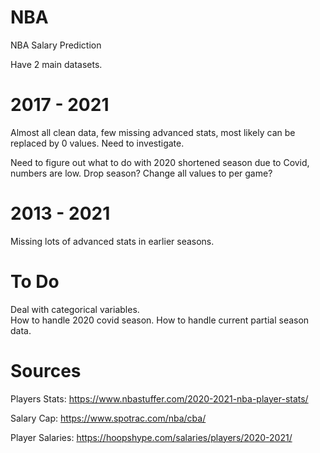 # NBA

NBA Salary Prediction

Have 2 main datasets.  

# 2017 - 2021 
Almost all clean data, few missing advanced stats, most likely can be replaced by 0 values.  Need to investigate.

Need to figure out what to do with 2020 shortened season due to Covid, numbers are low.  Drop season?  Change all values to per game?  

# 2013 - 2021
Missing lots of advanced stats in earlier seasons.  

# To Do
Deal with categorical variables.  
How to handle 2020 covid season.
How to handle current partial season data.  

# Sources

Players Stats:
https://www.nbastuffer.com/2020-2021-nba-player-stats/

Salary Cap:
https://www.spotrac.com/nba/cba/

Player Salaries:
https://hoopshype.com/salaries/players/2020-2021/

